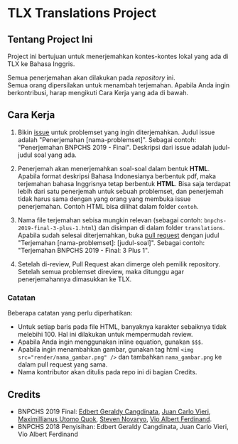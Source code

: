 # TLX Translations Project

## Tentang Project Ini

Project ini bertujuan untuk menerjemahkan kontes-kontes lokal yang ada di TLX ke Bahasa Inggris.

Semua penerjemahan akan dilakukan pada *repository* ini. \
Semua orang dipersilakan untuk menambah terjemahan. Apabila Anda ingin berkontribusi, harap mengikuti Cara Kerja yang ada di bawah.

## Cara Kerja

1. Bikin [issue](https://github.com/prabowo02/tlx-translations/issues) untuk problemset yang ingin diterjemahkan. Judul issue adalah "Penerjemahan [nama-problemset]". Sebagai contoh: "Penerjemahan BNPCHS 2019 - Final". Deskripsi dari issue adalah judul-judul soal yang ada.

2. Penerjemah akan menerjemahkan soal-soal dalam bentuk **HTML**. Apabila format deskripsi Bahasa Indonesianya berbentuk pdf, maka terjemahan bahasa Inggrisnya tetap berbentuk **HTML**. Bisa saja terdapat lebih dari satu penerjemah untuk sebuah problemset, dan penerjemah tidak harus sama dengan yang orang yang membuka issue penerjemahan. Contoh HTML bisa dilihat dalam folder `contoh`.

3. Nama file terjemahan sebisa mungkin relevan (sebagai contoh: `bnpchs-2019-final-3-plus-1.html`) dan disimpan di dalam folder `translations`. Apabila sudah selesai diterjemahkan, buka [pull request](https://github.com/prabowo02/tlx-translations/pulls) dengan judul "Terjemahan [nama-problemset]: [judul-soal]". Sebagai contoh: "Terjemahan BNPCHS 2019 - Final: 3 Plus 1".

4. Setelah di-review, Pull Request akan dimerge oleh pemilik repository. Setelah semua problemset direview, maka ditunggu agar penerjemahannya dimasukkan ke TLX.

### Catatan

Beberapa catatan yang perlu diperhatikan:

- Untuk setiap baris pada file HTML, banyaknya karakter sebaiknya tidak melebihi 100. Hal ini dilakukan untuk mempermudah review.
- Apabila Anda ingin menggunakan inline equation, gunakan `$$$`.
- Apabila ingin menambahkan gambar, gunakan tag html `<img src="render/nama_gambar.png" />` dan tambahkan `nama_gambar.png` ke dalam pull request yang sama.
- Nama kontributor akan ditulis pada repo ini di bagian Credits.

## Credits

- BNPCHS 2019 Final: [Edbert Geraldy Cangdinata](https://github.com/Berted), [Juan Carlo Vieri](https://github.com/juancarlovieri), [Maximillianus Utomo Quok](https://github.com/tzaph), [Steven Novaryo](https://github.com/stevennovaryo), [Vio Albert Ferdinand](https://github.com/VioAlbert).
- BNPCHS 2018 Penyisihan: Edbert Geraldy Cangdinata, Juan Carlo Vieri, Vio Albert Ferdinand
